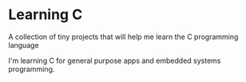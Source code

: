 # Learning C

A collection of tiny projects that will help me learn the C programming language

I'm learning C for general purpose apps and embedded systems programming.